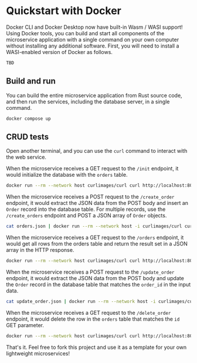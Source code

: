# Quickstart with Docker

Docker CLI and Docker Desktop now have built-in Wasm / WASI support! Using Docker tools, you can build and start all components of the microservice application with a single command on your own computer without installing any additional software. First, you will need to install a WASI-enabled version of Docker as follows.

```bash
TBD
```

## Build and run

You can build the entire microservice application from Rust source code, and then run the services, including the database server, in a single command.

```bash
docker compose up
```

## CRUD tests

Open another terminal, and you can use the `curl` command to interact with the web service.

When the microservice receives a GET request to the `/init` endpoint, it would initialize the database with the `orders` table.

```bash
docker run --rm --network host curlimages/curl curl http://localhost:8080/init
```

When the microservice receives a POST request to the `/create_order` endpoint, it would extract the JSON data from the POST body and insert an `Order` record into the database table. For multiple records, use the `/create_orders` endpoint and POST a JSON array of `Order` objects.

```bash
cat orders.json | docker run --rm --network host -i curlimages/curl curl http://localhost:8080/create_orders -X POST -d @-
```

When the microservice receives a GET request to the `/orders` endpoint, it would get all rows from the orders table and return the result set in a JSON array in the HTTP response.

```bash
docker run --rm --network host curlimages/curl curl http://localhost:8080/orders
```

When the microservice receives a POST request to the `/update_order` endpoint, it would extract the JSON data from the POST body and update the `Order` record in the database table that matches the `order_id` in the input data.

```bash
cat update_order.json | docker run --rm --network host -i curlimages/curl curl http://localhost:8080/update_order -X POST -d @-
```

When the microservice receives a GET request to the `/delete_order` endpoint, it would delete the row in the `orders` table that matches the `id` GET parameter.

```bash
docker run --rm --network host curlimages/curl curl http://localhost:8080/delete_order?id=2
```

That's it. Feel free to fork this project and use it as a template for your own lightweight microservices!
